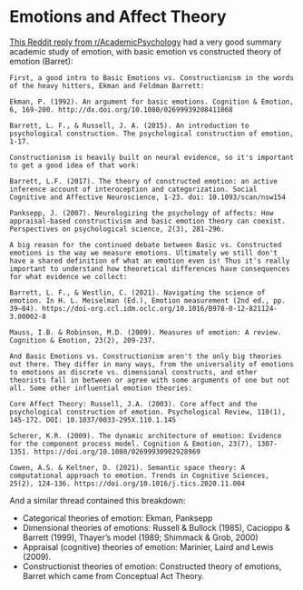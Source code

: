 # Emotions and Affect Theory

[This Reddit reply from r/AcademicPsychology](https://www.reddit.com/r/AcademicPsychology/comments/1bt7odq/comment/kxl5jdx/?utm_source=share&utm_medium=web3x&utm_name=web3xcss&utm_term=1&utm_content=share_button) had a very good summary academic study of emotion, with basic emotion vs constructed theory of emotion (Barret):

```
First, a good intro to Basic Emotions vs. Constructionism in the words of the heavy hitters, Ekman and Feldman Barrett:

Ekman, P. (1992). An argument for basic emotions. Cognition & Emotion, 6, 169-200. http://dx.doi.org/10.1080/02699939208411068

Barrett, L. F., & Russell, J. A. (2015). An introduction to psychological construction. The psychological construction of emotion, 1-17.

Constructionism is heavily built on neural evidence, so it's important to get a good idea of that work:

Barrett, L.F. (2017). The theory of constructed emotion: an active inference account of interoception and categorization. Social Cognitive and Affective Neuroscience, 1-23. doi: 10.1093/scan/nsw154

Panksepp, J. (2007). Neurologizing the psychology of affects: How appraisal-based constructivism and basic emotion theory can coexist. Perspectives on psychological science, 2(3), 281-296.

A big reason for the continued debate between Basic vs. Constructed emotions is the way we measure emotions. Ultimately we still don't have a shared definition of what an emotion even is! Thus it's really important to understand how theoretical differences have consequences for what evidence we collect:

Barrett, L. F., & Westlin, C. (2021). Navigating the science of emotion. In H. L. Meiselman (Ed.), Emotion measurement (2nd ed., pp. 39–84). https://doi-org.ccl.idm.oclc.org/10.1016/B978-0-12-821124-3.00002-8

Mauss, I.B. & Robinson, M.D. (2009). Measures of emotion: A review. Cognition & Emotion, 23(2), 209-237.

And Basic Emotions vs. Constructionism aren't the only big theories out there. They differ in many ways, from the universality of emotions to emotions as discrete vs. dimensional constructs, and other theorists fall in between or agree with some arguments of one but not all. Some other influential emotion theories:

Core Affect Theory: Russell, J.A. (2003). Core affect and the psychological construction of emotion. Psychological Review, 110(1), 145-172. DOI: 10.1037/0033-295X.110.1.145

Scherer, K.R. (2009). The dynamic architecture of emotion: Evidence for the component process model. Cognition & Emotion, 23(7), 1307-1351. https://doi.org/10.1080/02699930902928969

Cowen, A.S. & Keltner, D. (2021). Semantic space theory: A computational approach to emotion. Trends in Cognitive Sciences, 25(2), 124-136. https://doi.org/10.1016/j.tics.2020.11.004
```

And a similar thread contained this breakdown:

- Categorical theories of emotion: Ekman, Panksepp
- Dimensional theories of emotions: Russell & Bullock (1985), Cacioppo & Barrett (1999), Thayer’s model (1989; Shimmack & Grob, 2000)
- Appraisal (cognitive) theories of emotion: Marinier, Laird and Lewis (2009).
- Constructionist theories of emotion: Constructed theory of emotions, Barret which came from Conceptual Act Theory.
